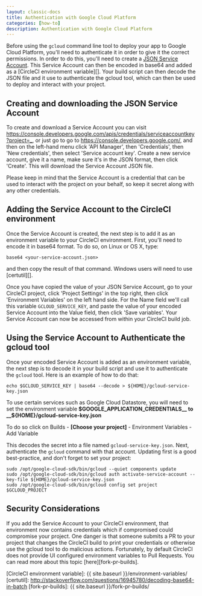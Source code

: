 ```yaml
---
layout: classic-docs
title: Authentication with Google Cloud Platform
categories: [how-to]
description: Authentication with Google Cloud Platform
---
```


Before using the `gcloud` command line tool to deploy your app to Google Cloud 
Platform, you'll need to authenticate it in order to give it the correct 
permissions. In order to do this, you'll need to create a 
[JSON Service Account][]. This Service Account can then be encoded in base64 
and added as a [CircleCI environment variable][]. Your build script can then decode 
the JSON file and it use to authenticate the gcloud tool, which can then be 
used to deploy and interact with your project.

## Creating and downloading the JSON Service Account

To create and download a Service Account you can visit 
<https://console.developers.google.com/apis/credentials/serviceaccountkey?project=_>, 
or just go to go to <https://console.developers.google.com/>, and then on the 
left-hand menu click 'API Manager', then 'Credentials', then 'New credentials', 
then select 'Service account key'. Create a new service account, give it a 
name, make sure it's in the JSON format, then click 'Create'. This will 
download the Service Account JSON file.

Please keep in mind that the Service Account is a credential that can be used 
to interact with the project on your behalf, so keep it secret along with any 
other credentials.

## Adding the Service Account to the CircleCI environment

Once the Service Account is created, the next step is to add it as an 
environment variable to your CircleCI environment. First, you'll need to encode 
it in base64 format. To do so, on Linux or OS X, type:

```
base64 <your-service-account.json>
```

and then copy the result of that command. Windows users will need to use 
[certutil][].

Once you have copied the value of your JSON Service Account, go to your 
CircleCI project, click 'Project Settings' in the top right, then click 
'Environment Variables' on the left hand side. For the Name field we'll call 
this variable `GCLOUD_SERVICE_KEY`, and paste the value of your encoded Service 
Account into the Value field, then click 'Save variables'. Your Service Account 
can now be accessed from within your CircleCI build job.

## Using the Service Account to Authenticate the gcloud tool

Once your encoded Service Account is added as an environment variable, the next 
step is to decode it in your build script and use it to authenticate the 
`gcloud` tool. Here is an example of how to do that:

```
echo $GCLOUD_SERVICE_KEY | base64 --decode > ${HOME}/gcloud-service-key.json
```

To use certain services such as Google Cloud Datastore, you will need to set the environment variable
__$GOOGLE_APPLICATION_CREDENTIALS__ to __${HOME}/gcloud-service-key.json__

To do so click on Builds - __[Choose your project]__ - Environment Variables - Add Variable

This decodes the secret into a file named `gcloud-service-key.json`. Next, 
authenticate the `gcloud` command with that account. Updating first is a good 
best-practice, and don't forget to set your project:

```
sudo /opt/google-cloud-sdk/bin/gcloud --quiet components update
sudo /opt/google-cloud-sdk/bin/gcloud auth activate-service-account --key-file ${HOME}/gcloud-service-key.json
sudo /opt/google-cloud-sdk/bin/gcloud config set project $GCLOUD_PROJECT
```

## Security Considerations

If you add the Service Account to your CircleCI environment, that environment 
now contains credentials which if compromised could compromise your project. 
One danger is that someone submits a PR to your project that changes the 
CircleCI build to print your credentials or otherwise use the gcloud tool to do 
malicious actions. Fortunately, by default CircleCI does not provide UI 
configured environment variables to Pull Requests. You can read more about this 
topic [here][fork-pr-builds].



[JSON Service Account]: https://developers.google.com/identity/protocols/OAuth2ServiceAccount
[CircleCI environment variable]: {{ site.baseurl }}/environment-variables/
[certutil]: http://stackoverflow.com/questions/16945780/decoding-base64-in-batch
[fork-pr-builds]: {{ site.baseurl }}/fork-pr-builds/
